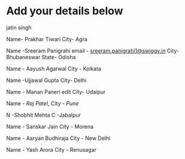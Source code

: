 # Add your details below
jatin singh

Name- Prakhar Tiwari
City- Agra

Name -Sreeram Panigrahi email - sreeram.panigrahi1@swiggy.in
City- Bhubaneswar
State- Odisha

Name - Aayush Agarwal
City - Kolkata

Name -Ujjawal Gupta
City- Delhi

Name - Manan Paneri edit
City- Udaipur

Name - *Raj Patel*, City - *Pune*

N -Shobhit Mehta
C -Jabalpur

Name - Sanskar Jain
City - Morena

Name - Aaryan Budhiraja
City - New Delhi

Name - Yash Arora
City - Renusagar
